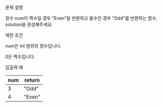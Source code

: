 문제 설명

정수 num이 짝수일 경우 "Even"을 반환하고 홀수인 경우 "Odd"를 반환하는 함수, solution을 완성해주세요.

제한 조건

num은 int 범위의 정수입니다.

0은 짝수입니다.

입출력 예

| num | return |
|-----|--------|
| 3   | "Odd"  |
| 4   | "Even" |